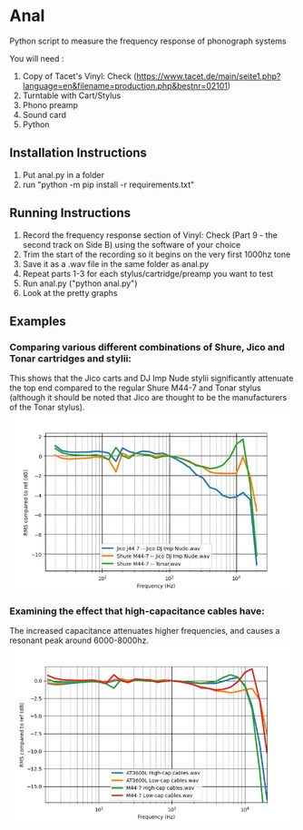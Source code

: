 # Anal

Python script to measure the frequency response of phonograph systems

You will need : 

1. Copy of Tacet's Vinyl: Check (https://www.tacet.de/main/seite1.php?language=en&filename=production.php&bestnr=02101)
2. Turntable with Cart/Stylus
3. Phono preamp
4. Sound card
5. Python


## Installation Instructions

1. Put anal.py in a folder
2. run "python -m pip install -r requirements.txt"


## Running Instructions

1. Record the frequency response section of Vinyl: Check (Part 9 - the second track on Side B) using the software of your choice
2. Trim the start of the recording so it begins on the very first 1000hz tone
3. Save it as a .wav file in the same folder as anal.py
4. Repeat parts 1-3 for each stylus/cartridge/preamp you want to test
5. Run anal.py ("python anal.py")
6. Look at the pretty graphs


## Examples

### Comparing various different combinations of Shure, Jico and Tonar cartridges and stylii:
This shows that the Jico carts and DJ Imp Nude stylii significantly attenuate the top end compared to the regular Shure M44-7 and Tonar stylus (although it should be noted that Jico are thought to be the manufacturers of the Tonar stylus).
![cheeart](examplegraphs/Figure_1.png?raw=true "cheeart")


### Examining the effect that high-capacitance cables have:
The increased capacitance attenuates higher frequencies, and causes a resonant peak around 6000-8000hz.
![cheeart](examplegraphs/Figure_2.png?raw=true "cheeart")
